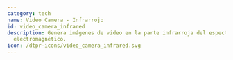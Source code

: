 ```yaml
---
category: tech
name: Video Camera - Infrarrojo
id: video_camera_infrared
description: Genera imágenes de video en la parte infrarroja del espectro
  electromagnético.
icon: /dtpr-icons/video_camera_infrared.svg
---
```

